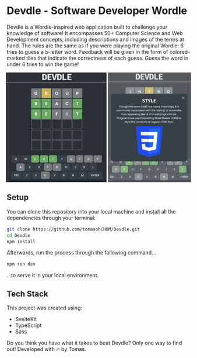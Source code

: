 # Devdle - Software Developer Wordle

Devdle is a Wordle-inspired web application built to challenge your knowledge of 
software! It encompasses 50+ Computer Science and Web Development concepts, 
including descriptions and images of the terms at hand. The rules are the same as 
if you were playing the original Wordle: 6 tries to guess a 5-letter word. Feedback 
will be given in the form of colored-marked tiles that indicate the correctness of 
each guess. Guess the word in under 6 tries to win the game!

<div style="display: flex; gap: 0.25rem; align-items: center; justify-content: center;">
  <img style="height: 300px;" src="/static/devdle1.png" alt="Devdle Demo Image 1" />
  <img style="height: 300px" src="/static/devdle2.png" alt="Devdle Demo Image 2" />
</div>

## Setup

You can clone this repository into your local machine and install all the dependencies through your terminal:

```bash
git clone https://github.com/tomasohCHOM/Devdle.git
cd Devdle
npm install
```
Afterwards, run the process through the following command...

```bash
npm run dev
```

...to serve it in your local environment.

## Tech Stack

This project was created using:
- SvelteKit
- TypeScript
- Sass

Do you think you have what it takes to beat Devdle? Only one way to find out! Developed with 🔥 by Tomas.
